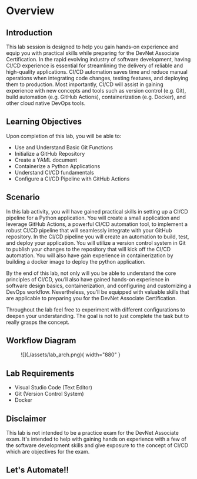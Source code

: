 # Overview

## Introduction

This lab session is designed to help you gain hands-on experience and equip you with practical skills while preparing for the DevNet Associate Certification. In the rapid evolving industry of software development, having CI/CD experience is essential for streamlining the delivery of reliable and high-quality applications. CI/CD automation saves time and reduce manual operations when integrating code changes, testing features, and deploying them to production. Most importantly, CI/CD will assist in gaining experience with new concepts and tools such as version control (e.g. Git), build automation (e.g. GitHub Actions), containerization (e.g. Docker), and other cloud native DevOps tools.

## Learning Objectives
Upon completion of this lab, you will be able to:

- Use and Understand Basic Git Functions
- Initialize a GitHub Repository
- Create a YAML document
- Containerize a Python Applications
- Understand CI/CD fundamentals
- Configure a CI/CD Pipeline with GitHub Actions

## Scenario
In this lab activity, you will have gained practical skills in setting up a CI/CD pipeline for a Python application. You will create a small application and leverage GitHub Actions, a powerful CI/CD automation tool, to implement a robust CI/CD pipeline that will seamlessly integrate with your GitHub repository. In the CI/CD pipeline you will create an automation to build, test, and deploy your application. You will utilize a version control system in Git to publish your changes to the repository that will kick off the CI/CD automation. You will also have gain experience in containerization by building a docker image to deploy the python application. 

By the end of this lab, not only will you be able to understand the core principles of CI/CD, you’ll also have gained hands-on experience in software design basics, containerization, and configuring and customizing a DevOps workflow. Nevertheless, you’ll be equipped with valuable skills that are applicable to preparing you for the DevNet Associate Certification.

Throughout the lab feel free to experiment with different configurations to deepen your understanding. The goal is not to just complete the task but to really grasps the concept.

## Workflow Diagram

<figure markdown>
  ![](./assets/lab_arch.png){ width="880" }
</figure>


## Lab Requirements 
- Visual Studio Code (Text Editor)
- Git (Version Control System)
- Docker 


## Disclaimer

This lab is not intended to be a practice exam for the DevNet Associate exam. It's intended to help with gaining hands on experience with a few of the software development skills and give exposure to the concept of CI/CD which are objectives for the exam.


## Let's Automate!!

<br>